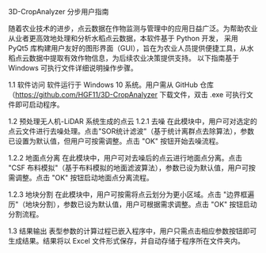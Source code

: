 3D-CropAnalyzer 分步用户指南

随着农业技术的进步，点云数据在作物监测与管理中的应用日益广泛。为帮助农业从业者更高效地处理和分析水稻点云数据，本软件基于 Python 开发，
采用 PyQt5 库构建用户友好的图形界面（GUI），旨在为农业人员提供便捷工具，从水稻点云数据中提取有效作物信息，为后续农业决策提供支持。
以下指南基于 Windows 可执行文件详细说明操作步骤。

1.1 软件访问
软件运行于 Windows 10 系统。用户需从 GitHub 仓库（https://github.com/HGF11/3D-CropAnalyzer 下载文件，双击 .exe 可执行文件即可启动程序。

1.2 预处理无人机-LiDAR 系统生成的点云
1.2.1 去噪
在此模块中，用户可对选定的点云文件进行去噪处理。点击"SOR统计滤波"（基于统计离群点去除算法），参数已设置为默认值，但用户可按需调整。点击 "OK" 按钮开始去噪流程。

1.2.2 地面点分离
在此模块中，用户可对去噪后的点云进行地面点分离。点击 "CSF 布料模拟"（基于布料模拟的地面滤波算法），参数已设为默认值，用户可按需调整。点击 "OK" 按钮启动地面点分离流程。

1.2.3 地块分割
在此模块中，用户可按需将点云划分为更小区域。点击 "边界框遍历"（地块分割），参数已设为默认值，用户可根据需求调整。点击 "OK" 按钮启动分割流程。

1.3 结果输出
表型参数的计算过程已嵌入程序中，用户只需点击相应参数按钮即可生成结果。结果将以 Excel 文件形式保存，并自动存储于程序所在文件夹内。
